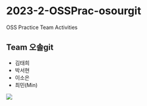 # 2023-2-OSSPrac-osourgit
OSS Practice Team Activities

## Team 오솔git
- 김태희
- 박서현
- 이소은
- 최민(Min)

<img src="https://img.shields.io/badge/python-3776AB?style=flat-square&logo=python&logoColor=white"/>

